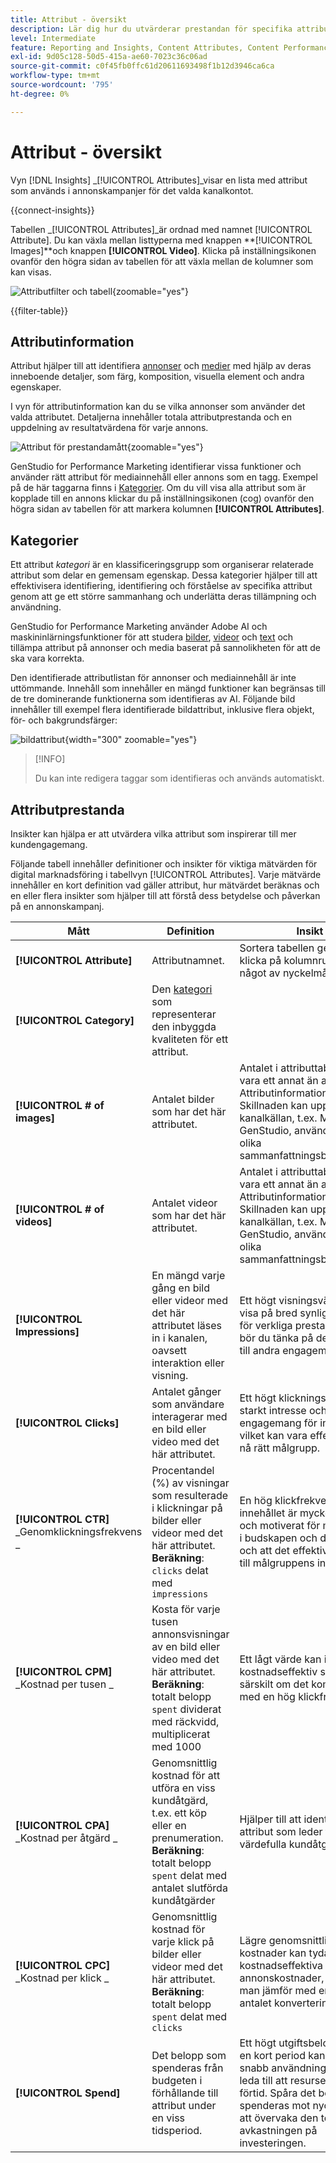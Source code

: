 ```yaml
---
title: Attribut - översikt
description: Lär dig hur du utvärderar prestandan för specifika attribut i Adobe GenStudio for Performance Marketing.
level: Intermediate
feature: Reporting and Insights, Content Attributes, Content Performance
exl-id: 9d05c128-50d5-415a-ae60-7023c36c06ad
source-git-commit: c0f45fb0ffc61d20611693498f1b12d3946ca6ca
workflow-type: tm+mt
source-wordcount: '795'
ht-degree: 0%

---
```


# Attribut - översikt

Vyn [!DNL Insights] _[!UICONTROL Attributes]_visar en lista med attribut som används i annonskampanjer för det valda kanalkontot.

{{connect-insights}}

Tabellen _[!UICONTROL Attributes]_är ordnad med namnet [!UICONTROL Attribute]. Du kan växla mellan listtyperna med knappen **[!UICONTROL Images]**och knappen **[!UICONTROL Video]**. Klicka på inställningsikonen ovanför den högra sidan av tabellen för att växla mellan de kolumner som kan visas.

![Attributfilter och tabell](/help/assets/insights-attributes-filter.png){zoomable="yes"}

{{filter-table}}

## Attributinformation

Attribut hjälper till att identifiera [annonser](ads.md#ad-details) och [medier](media.md#media-details) med hjälp av deras inneboende detaljer, som färg, komposition, visuella element och andra egenskaper.

I vyn för attributinformation kan du se vilka annonser som använder det valda attributet. Detaljerna innehåller totala attributprestanda och en uppdelning av resultatvärdena för varje annons.

![Attribut för prestandamått](/help/assets/insights-attribute-details.png){zoomable="yes"}

GenStudio for Performance Marketing identifierar vissa funktioner och använder rätt attribut för mediainnehåll eller annons som en tagg. Exempel på de här taggarna finns i [Kategorier](#categories). Om du vill visa alla attribut som är kopplade till en annons klickar du på inställningsikonen (cog) ovanför den högra sidan av tabellen för att markera kolumnen **[!UICONTROL Attributes]**.

## Kategorier

Ett attribut _kategori_ är en klassificeringsgrupp som organiserar relaterade attribut som delar en gemensam egenskap. Dessa kategorier hjälper till att effektivisera identifiering, identifiering och förståelse av specifika attribut genom att ge ett större sammanhang och underlätta deras tillämpning och användning.

GenStudio for Performance Marketing använder Adobe AI och maskininlärningsfunktioner för att studera [bilder](image-features.md), [videor](video-features.md) och [text](text-features.md) och tillämpa attribut på annonser och media baserat på sannolikheten för att de ska vara korrekta.

Den identifierade attributlistan för annonser och mediainnehåll är inte uttömmande. Innehåll som innehåller en mängd funktioner kan begränsas till de tre dominerande funktionerna som identifieras av AI. Följande bild innehåller till exempel flera identifierade bildattribut, inklusive flera objekt, för- och bakgrundsfärger:

![bildattribut](/help/assets/category/asset-attributes.png "Toucan-bilden innehåller flera identifierade attribut"){width="300" zoomable="yes"}

>[!INFO]
>
>Du kan inte redigera taggar som identifieras och används automatiskt.

## Attributprestanda

Insikter kan hjälpa er att utvärdera vilka attribut som inspirerar till mer kundengagemang.

Följande tabell innehåller definitioner och insikter för viktiga mätvärden för digital marknadsföring i tabellvyn [!UICONTROL Attributes]. Varje mätvärde innehåller en kort definition vad gäller attribut, hur mätvärdet beräknas och en eller flera insikter som hjälper till att förstå dess betydelse och påverkan på en annonskampanj.

| Mått | Definition | Insikt |
| ---------------------- | ----------------------------- | -------------------------------- |
| **[!UICONTROL Attribute]** | Attributnamnet. | Sortera tabellen genom att klicka på kolumnrubriken för något av nyckelmåtten. |
| **[!UICONTROL Category]** | Den [kategori](#categories) som representerar den inbyggda kvaliteten för ett attribut. |  |
| **[!UICONTROL # of images]** | Antalet bilder som har det här attributet. | Antalet i attributtabellen kan vara ett annat än antalet i vyn Attributinformation. Skillnaden kan uppstå om kanalkällan, t.ex. Meta och GenStudio, använder något olika sammanfattningsberäkningar. |
| **[!UICONTROL # of videos]** | Antalet videor som har det här attributet. | Antalet i attributtabellen kan vara ett annat än antalet i vyn Attributinformation. Skillnaden kan uppstå om kanalkällan, t.ex. Meta och GenStudio, använder något olika sammanfattningsberäkningar. |
| **[!UICONTROL Impressions]** | En mängd varje gång en bild eller videor med det här attributet läses in i kanalen, oavsett interaktion eller visning. | Ett högt visningsvärde kan visa på bred synlighet, men för verkliga prestandainsikter bör du tänka på det i relation till andra engagemangsmått. |
| **[!UICONTROL Clicks]** | Antalet gånger som användare interagerar med en bild eller video med det här attributet. | Ett högt klickningsantal visar starkt intresse och engagemang för innehållet, vilket kan vara effektivt och nå rätt målgrupp. |
| **[!UICONTROL CTR]**<br>_Genomklickningsfrekvens _ | Procentandel (%) av visningar som resulterade i klickningar på bilder eller videor med det här attributet.<br>**Beräkning**: `clicks` delat med `impressions` | En hög klickfrekvens visar att innehållet är mycket relevant och motiverat för målgruppen i budskapen och designen och att det effektivt riktar sig till målgruppens intressen. |
| **[!UICONTROL CPM]**<br>_Kostnad per tusen _ | Kosta för varje tusen annonsvisningar av en bild eller video med det här attributet.<br>**Beräkning**: totalt belopp `spent` dividerat med räckvidd, multiplicerat med 1000 | Ett lågt värde kan indikera kostnadseffektiv synlighet, särskilt om det kombineras med en hög klickfrekvens. |
| **[!UICONTROL CPA]**<br>_Kostnad per åtgärd _ | Genomsnittlig kostnad för att utföra en viss kundåtgärd, t.ex. ett köp eller en prenumeration.<br>**Beräkning**: totalt belopp `spent` delat med antalet slutförda kundåtgärder | Hjälper till att identifiera attribut som leder till värdefulla kundåtgärder. |
| **[!UICONTROL CPC]**<br>_Kostnad per klick _ | Genomsnittlig kostnad för varje klick på bilder eller videor med det här attributet.<br>**Beräkning**: totalt belopp `spent` delat med `clicks` | Lägre genomsnittliga kostnader kan tyda på kostnadseffektiva annonskostnader, särskilt om man jämför med en ökning av antalet konverteringar. |
| **[!UICONTROL Spend]** | Det belopp som spenderas från budgeten i förhållande till attribut under en viss tidsperiod. | Ett högt utgiftsbelopp under en kort period kan tyda på snabb användning, vilket kan leda till att resurser tar slut i förtid. Spåra det belopp som spenderas mot nyckeltal för att övervaka den totala avkastningen på investeringen. |

